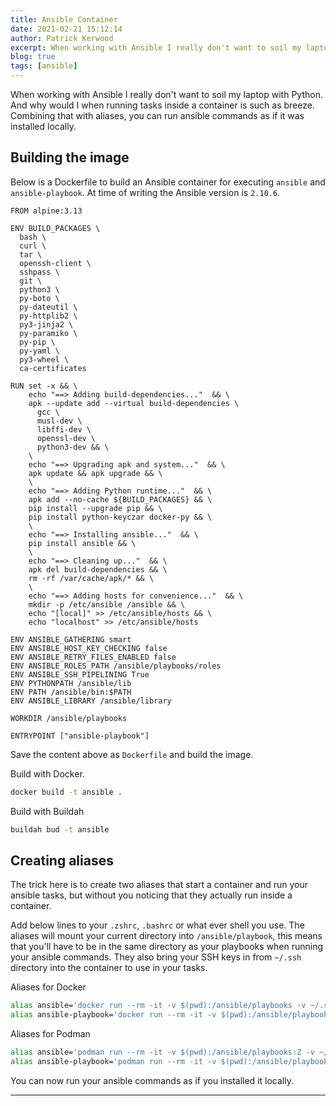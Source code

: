 ```yaml
---
title: Ansible Container
date: 2021-02-21 15:12:14
author: Patrick Kerwood
excerpt: When working with Ansible I really don't want to soil my laptop with Python. And why would I when running tasks inside a container is such as breeze. Combining that with aliases, you can run ansible commands as if it was installed locally.
blog: true
tags: [ansible]
---
```

When working with Ansible I really don't want to soil my laptop with Python. And why would I when running tasks inside a container is such as breeze. Combining that with aliases, you can run ansible commands as if it was installed locally.

## Building the image

Below is a Dockerfile to build an Ansible container for executing `ansible` and `ansible-playbook`. At time of writing the Ansible version is `2.10.6`.

```
FROM alpine:3.13

ENV BUILD_PACKAGES \
  bash \
  curl \
  tar \
  openssh-client \
  sshpass \
  git \
  python3 \
  py-boto \
  py-dateutil \
  py-httplib2 \
  py3-jinja2 \
  py-paramiko \
  py-pip \
  py-yaml \
  py3-wheel \
  ca-certificates

RUN set -x && \
    echo "==> Adding build-dependencies..."  && \
    apk --update add --virtual build-dependencies \
      gcc \
      musl-dev \
      libffi-dev \
      openssl-dev \
      python3-dev && \
    \
    echo "==> Upgrading apk and system..."  && \
    apk update && apk upgrade && \
    \
    echo "==> Adding Python runtime..."  && \
    apk add --no-cache ${BUILD_PACKAGES} && \
    pip install --upgrade pip && \
    pip install python-keyczar docker-py && \
    \
    echo "==> Installing ansible..."  && \
    pip install ansible && \
    \
    echo "==> Cleaning up..."  && \
    apk del build-dependencies && \
    rm -rf /var/cache/apk/* && \
    \
    echo "==> Adding hosts for convenience..."  && \
    mkdir -p /etc/ansible /ansible && \
    echo "[local]" >> /etc/ansible/hosts && \
    echo "localhost" >> /etc/ansible/hosts

ENV ANSIBLE_GATHERING smart
ENV ANSIBLE_HOST_KEY_CHECKING false
ENV ANSIBLE_RETRY_FILES_ENABLED false
ENV ANSIBLE_ROLES_PATH /ansible/playbooks/roles
ENV ANSIBLE_SSH_PIPELINING True
ENV PYTHONPATH /ansible/lib
ENV PATH /ansible/bin:$PATH
ENV ANSIBLE_LIBRARY /ansible/library

WORKDIR /ansible/playbooks

ENTRYPOINT ["ansible-playbook"]
```

Save the content above as `Dockerfile` and build the image.

Build with Docker.
```sh
docker build -t ansible .
```

Build with Buildah
```sh
buildah bud -t ansible
```

## Creating aliases

The trick here is to create two aliases that start a container and run your ansible tasks, but without you noticing that they actually run inside a container.

Add below lines to your `.zshrc`, `.bashrc` or what ever shell you use. The aliases will mount your current directory into `/ansible/playbook`, this means that you'll have to be in the same directory as your playbooks when running your ansible commands. They also bring your SSH keys in from `~/.ssh` directory into the container to use in your tasks.

Aliases for Docker
```sh
alias ansible='docker run --rm -it -v $(pwd):/ansible/playbooks -v ~/.ssh:/root/.ssh --entrypoint=ansible ansible'
alias ansible-playbook='docker run --rm -it -v $(pwd):/ansible/playbooks -v ~/.ssh:/root/.ssh  ansible'
```

Aliases for Podman
```sh
alias ansible='podman run --rm -it -v $(pwd):/ansible/playbooks:Z -v ~/.ssh:/root/.ssh:Z --entrypoint=ansible ansible'
alias ansible-playbook='podman run --rm -it -v $(pwd):/ansible/playbooks:Z -v ~/.ssh:/root/.ssh:Z  ansible'
```

You can now run your ansible commands as if you installed it locally.

---